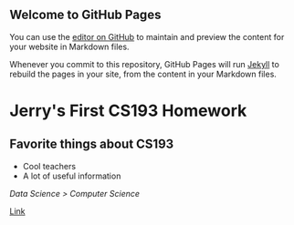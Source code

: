 ## Welcome to GitHub Pages

You can use the [editor on GitHub](https://github.com/kalutes/CS193_Fall18_Lab1/edit/master/index.md) to maintain and preview the content for your website in Markdown files.

Whenever you commit to this repository, GitHub Pages will run [Jekyll](https://jekyllrb.com/) to rebuild the pages in your site, from the content in your Markdown files.


# Jerry's First CS193 Homework


## Favorite things about CS193
- Cool teachers
- A lot of useful information

_Data Science > Computer Science_

[Link](https://en.wikipedia.org/wiki/Data_science) 
```
